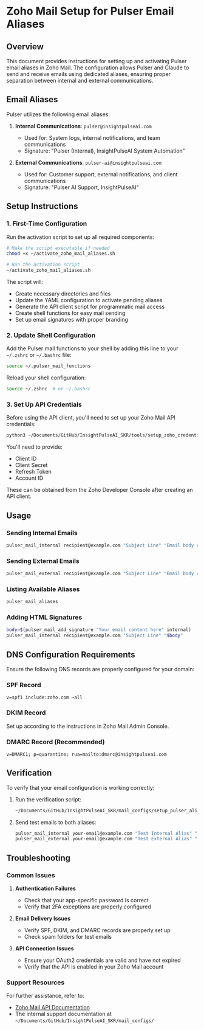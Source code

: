 # Zoho Mail Setup for Pulser Email Aliases

## Overview

This document provides instructions for setting up and activating Pulser email aliases in Zoho Mail. The configuration allows Pulser and Claude to send and receive emails using dedicated aliases, ensuring proper separation between internal and external communications.

## Email Aliases

Pulser utilizes the following email aliases:

1. **Internal Communications**: `pulser@insightpulseai.com`
   - Used for: System logs, internal notifications, and team communications
   - Signature: "Pulser (Internal), InsightPulseAI System Automation"

2. **External Communications**: `pulser-ai@insightpulseai.com`
   - Used for: Customer support, external notifications, and client communications
   - Signature: "Pulser AI Support, InsightPulseAI"

## Setup Instructions

### 1. First-Time Configuration

Run the activation script to set up all required components:

```bash
# Make the script executable if needed
chmod +x ~/activate_zoho_mail_aliases.sh

# Run the activation script
~/activate_zoho_mail_aliases.sh
```

The script will:
- Create necessary directories and files
- Update the YAML configuration to activate pending aliases
- Generate the API client script for programmatic mail access
- Create shell functions for easy mail sending
- Set up email signatures with proper branding

### 2. Update Shell Configuration

Add the Pulser mail functions to your shell by adding this line to your `~/.zshrc` or `~/.bashrc` file:

```bash
source ~/.pulser_mail_functions
```

Reload your shell configuration:

```bash
source ~/.zshrc  # or ~/.bashrc
```

### 3. Set Up API Credentials

Before using the API client, you'll need to set up your Zoho Mail API credentials:

```bash
python3 ~/Documents/GitHub/InsightPulseAI_SKR/tools/setup_zoho_credentials.py
```

You'll need to provide:
- Client ID
- Client Secret
- Refresh Token
- Account ID

These can be obtained from the Zoho Developer Console after creating an API client.

## Usage

### Sending Internal Emails

```bash
pulser_mail_internal recipient@example.com "Subject Line" "Email body content"
```

### Sending External Emails

```bash
pulser_mail_external recipient@example.com "Subject Line" "Email body content"
```

### Listing Available Aliases

```bash
pulser_mail_aliases
```

### Adding HTML Signatures

```bash
body=$(pulser_mail_add_signature "Your email content here" internal)
pulser_mail_internal recipient@example.com "Subject Line" "$body"
```

## DNS Configuration Requirements

Ensure the following DNS records are properly configured for your domain:

### SPF Record
```
v=spf1 include:zoho.com ~all
```

### DKIM Record
Set up according to the instructions in Zoho Mail Admin Console.

### DMARC Record (Recommended)
```
v=DMARC1; p=quarantine; rua=mailto:dmarc@insightpulseai.com
```

## Verification

To verify that your email configuration is working correctly:

1. Run the verification script:
   ```bash
   ~/Documents/GitHub/InsightPulseAI_SKR/mail_configs/setup_pulser_aliases.sh
   ```

2. Send test emails to both aliases:
   ```bash
   pulser_mail_internal your-email@example.com "Test Internal Alias" "This is a test from Pulser internal alias."
   pulser_mail_external your-email@example.com "Test External Alias" "This is a test from Pulser external alias."
   ```

## Troubleshooting

### Common Issues

1. **Authentication Failures**
   - Check that your app-specific password is correct
   - Verify that 2FA exceptions are properly configured

2. **Email Delivery Issues**
   - Verify SPF, DKIM, and DMARC records are properly set up
   - Check spam folders for test emails

3. **API Connection Issues**
   - Ensure your OAuth2 credentials are valid and have not expired
   - Verify that the API is enabled in your Zoho Mail account

### Support Resources

For further assistance, refer to:
- [Zoho Mail API Documentation](https://www.zoho.com/mail/help/api/overview.html)
- The internal support documentation at `~/Documents/GitHub/InsightPulseAI_SKR/mail_configs/`